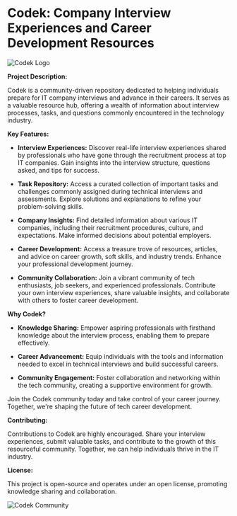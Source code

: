 # Codek: Company Interview Experiences and Career Development Resources

![Codek Logo](codek-logo.png)

**Project Description:**

Codek is a community-driven repository dedicated to helping individuals prepare for IT company interviews and advance in their careers. It serves as a valuable resource hub, offering a wealth of information about interview processes, tasks, and questions commonly encountered in the technology industry.

**Key Features:**

- **Interview Experiences:** Discover real-life interview experiences shared by professionals who have gone through the recruitment process at top IT companies. Gain insights into the interview structure, questions asked, and tips for success.

- **Task Repository:** Access a curated collection of important tasks and challenges commonly assigned during technical interviews and assessments. Explore solutions and explanations to refine your problem-solving skills.

- **Company Insights:** Find detailed information about various IT companies, including their recruitment procedures, culture, and expectations. Make informed decisions about potential employers.

- **Career Development:** Access a treasure trove of resources, articles, and advice on career growth, soft skills, and industry trends. Enhance your professional development journey.

- **Community Collaboration:** Join a vibrant community of tech enthusiasts, job seekers, and experienced professionals. Contribute your own interview experiences, share valuable insights, and collaborate with others to foster career development.

**Why Codek?**

- **Knowledge Sharing:** Empower aspiring professionals with firsthand knowledge about the interview process, enabling them to prepare effectively.

- **Career Advancement:** Equip individuals with the tools and information needed to excel in technical interviews and build successful careers.

- **Community Engagement:** Foster collaboration and networking within the tech community, creating a supportive environment for growth.

Join the Codek community today and take control of your career journey. Together, we're shaping the future of tech career development.

**Contributing:**

Contributions to Codek are highly encouraged. Share your interview experiences, submit valuable tasks, and contribute to the growth of this resourceful community. Together, we can help individuals thrive in the IT industry.

**License:**

This project is open-source and operates under an open license, promoting knowledge sharing and collaboration.

![Codek Community](codek-community.png)
